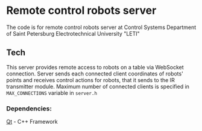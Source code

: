# Remote control robots server

The code is for remote control robots server at Control Systems Department of Saint Petersburg Electrotechnical University "LETI"

## Tech
This server provides remote access to robots on a table via WebSocket connection.
Server sends each connected client coordinates of robots' points and receives control actions for robots, that it sends to the IR transmitter module.
Maximum number of connected clients is specified in ```MAX_CONNECTIONS``` variable in ```server.h```

### Dependencies:
[Qt] - C++ Framework

[Qt]: <https://www.qt.io>
